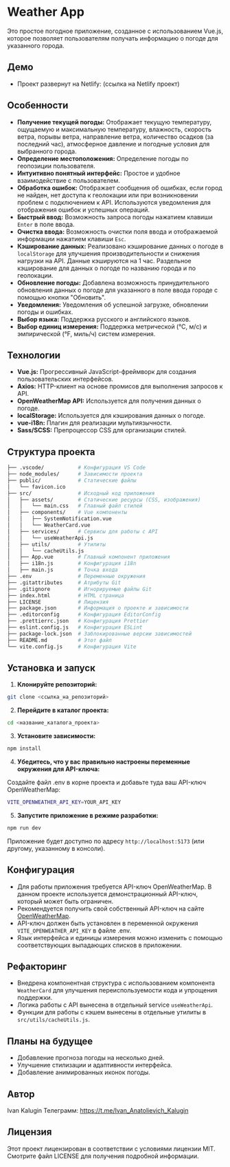 # Weather App

Это простое погодное приложение, созданное с использованием Vue.js, которое позволяет пользователям получать информацию о погоде для указанного города.

## Демо

- Проект развернут на Netlify: (ссылка на Netlify проект)

## Особенности

- **Получение текущей погоды:** Отображает текущую температуру, ощущаемую и максимальную температуру, влажность, скорость ветра, порывы ветра, направление ветра, количество осадков (за последний час), атмосферное давление и погодные условия для выбранного города.
- **Определение местоположения:** Определение погоды по геопозиции пользователя.
- **Интуитивно понятный интерфейс:** Простое и удобное взаимодействие с пользователем.
- **Обработка ошибок:** Отображает сообщения об ошибках, если город не найден, нет доступа к геолокации или при возникновении проблем с подключением к API. Используются уведомления для отображения ошибок и успешных операций.
- **Быстрый ввод:** Возможность запроса погоды нажатием клавиши `Enter` в поле ввода.
- **Очистка ввода:** Возможность очистки поля ввода и отображаемой информации нажатием клавиши `Esc`.
- **Кэширование данных:** Реализовано кэширование данных о погоде в `localStorage` для улучшения производительности и снижения нагрузки на API. Данные кэшируются на 1 час. Раздельное кэширование для данных о погоде по названию города и по геолокации.
- **Обновление погоды:** Добавлена возможность принудительного обновления данных о погоде для указанного в поле ввода городе с помощью кнопки "Обновить".
- **Уведомления:** Уведомления об успешной загрузке, обновлении погоды и ошибках.
- **Выбор языка:** Поддержка русского и английского языков.
- **Выбор единиц измерения:** Поддержка метрической (°C, м/с) и эмпирической (°F, миль/ч) систем измерения.

## Технологии

- **Vue.js:** Прогрессивный JavaScript-фреймворк для создания пользовательских интерфейсов.
- **Axios:** HTTP-клиент на основе промисов для выполнения запросов к API.
- **OpenWeatherMap API:** Используется для получения данных о погоде.
- **localStorage:** Используется для кэширования данных о погоде.
- **vue-i18n:** Плагин для реализации мультиязычности.
- **Sass/SCSS:** Препроцессор CSS для организации стилей.

## Структура проекта

```bash
├── .vscode/           # Конфигурация VS Code
├── node_modules/      # Зависимости проекта
├── public/            # Статические файлы
│   └── favicon.ico
├── src/               # Исходный код приложения
│   ├── assets/        # Статические ресурсы (CSS, изображения)
│   │   └── main.css   # Главный файл стилей
│   ├── components/    # Vue компоненты
│   │   ├── SystemNotification.vue
│   │   └── WeatherCard.vue
│   ├── services/      # Сервисы для работы с API
│   │   └── useWeatherApi.js
│   ├── utils/         # Утилиты
│   │   └── cacheUtils.js
│   ├── App.vue        # Главный компонент приложения
│   ├── i18n.js        # Конфигурация i18n
│   ├── main.js        # Точка входа
├── .env               # Переменные окружения
├── .gitattributes     # Атрибуты Git
├── .gitignore         # Игнорируемые файлы Git
├── index.html         # HTML страница
├── LICENSE            # Лицензия
├── package.json       # Информация о проекте и зависимости
├── .editorconfig      # Конфигурация EditorConfig
├── .prettierrc.json   # Конфигурация Prettier
├── eslint.config.js   # Конфигурация ESLint
├── package-lock.json  # Заблокированные версии зависимостей
├── README.md          # Этот файл
└── vite.config.js     # Конфигурация Vite
```

## Установка и запуск

1.  **Клонируйте репозиторий:**

```bash
git clone <ссылка_на_репозиторий>
```

2.  **Перейдите в каталог проекта:**

```bash
cd <название_каталога_проекта>
```

3.  **Установите зависимости:**

```bash
npm install
```

4. **Убедитесь, что у вас правильно настроены переменные окружения для API-ключа:**

Создайте файл .env в корне проекта и добавьте туда ваш API-ключ OpenWeatherMap:

```bash
VITE_OPENWEATHER_API_KEY=YOUR_API_KEY
```

5. **Запустите приложение в режиме разработки:**

```bash
npm run dev
```

Приложение будет доступно по адресу `http://localhost:5173` (или другому, указанному в консоли).

## Конфигурация

- Для работы приложения требуется API-ключ OpenWeatherMap. В данном проекте используется демонстрационный API-ключ, который может быть ограничен.
- Рекомендуется получить свой собственный API-ключ на сайте [OpenWeatherMap](https://openweathermap.org/).
- API-ключ должен быть установлен в переменной окружения `VITE_OPENWEATHER_API_KEY` в файле .env.
- Язык интерфейса и единицы измерения можно изменить с помощью соответствующих выпадающих списков в приложении.

## Рефакторинг

- Внедрена компонентная структура с использованием компонента `WeatherCard` для улучшения переиспользуемости кода и упрощения поддержки.
- Логика работы с API вынесена в отдельный service `useWeatherApi`.
- Функции для работы с кэшем вынесены в отдельные утилиты в `src/utils/cacheUtils.js`.

## Планы на будущее

- Добавление прогноза погоды на несколько дней.
- Улучшение стилизации и адаптивности интерфейса.
- Добавление анимированных иконок погоды.

## Автор

Ivan Kalugin Телеграмм: https://t.me/Ivan_Anatolievich_Kalugin

## Лицензия

Этот проект лицензирован в соответствии с условиями лицензии MIT. Смотрите файл LICENSE для получения подробной информации.
